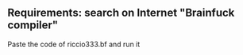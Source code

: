 Requirements: search on Internet "Brainfuck compiler"
------------------------------------------
Paste the code of riccio333.bf and run it